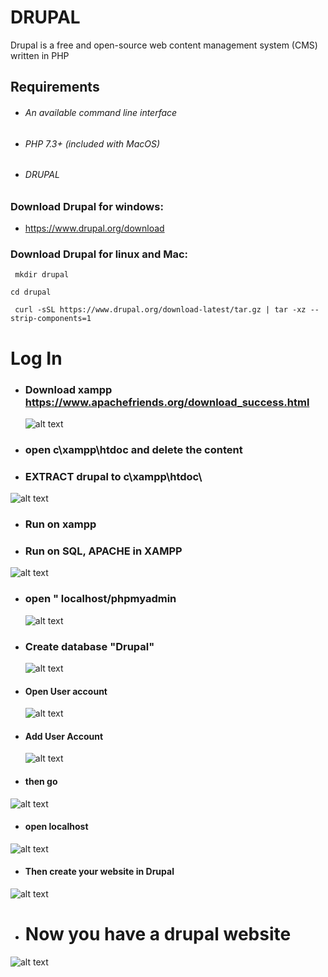 # DRUPAL
Drupal  is a free and open-source web content management system (CMS) written in PHP 
## Requirements
 - ###### An available command line interface
 - ###### PHP 7.3+ (included with MacOS)
 - ###### DRUPAL

### Download Drupal for windows:
- https://www.drupal.org/download

### Download Drupal for linux and Mac:
```
 mkdir drupal
```
```
cd drupal
```
```
 curl -sSL https://www.drupal.org/download-latest/tar.gz | tar -xz --strip-components=1
```

#  Log In 

- ### Download xampp https://www.apachefriends.org/download_success.html
  ![alt text](https://github.com/Ehab2311/Drupal/blob/main/d%20xampp.png)
  
- ### open c\xampp\htdoc and delete the content 

- ### EXTRACT drupal to c\xampp\htdoc\
 ![alt text](https://github.com/Ehab2311/Drupal/blob/main/ext.gif)


- ### Run on xampp 


- ### Run on SQL, APACHE in XAMPP 
 ![alt text](https://github.com/Ehab2311/Drupal/blob/main/XAMPP%20Control%20Panel%20v3.3.0%20%20%20%5B%20Compiled_%20Apr%206th%202021%20%5D%2023_11_2021%2012_49_37%20%D9%85.png)
- ### open  " localhost/phpmyadmin 
  ![alt text](https://github.com/Ehab2311/Drupal/blob/main/PHP.png)
- ### Create database "Drupal"
  ![alt text](https://github.com/Ehab2311/Drupal/blob/main/PHP2.png)
- #### Open User account 
  ![alt text](https://github.com/Ehab2311/Drupal/blob/main/add%202.png)
   
- #### Add User Account
  ![alt text](https://github.com/Ehab2311/Drupal/blob/main/add%20user%20account.png)
-  #### then go 
  ![alt text](https://github.com/Ehab2311/Drupal/blob/main/add%204.png)
- #### open localhost
 ![alt text](https://github.com/Ehab2311/Drupal/blob/main/local.png)

- #### Then create your website in Drupal 
![alt text](https://github.com/Ehab2311/Drupal/blob/main/image.png)
- # Now you have a drupal website 
![alt text](https://github.com/Ehab2311/Drupal/blob/main/web.png)

